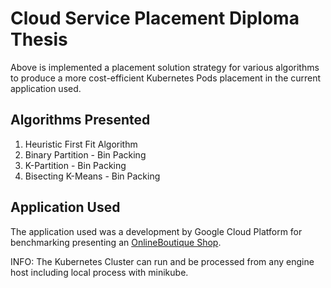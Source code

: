 # Cloud Service Placement Diploma Thesis
Above is implemented a placement solution strategy for various algorithms to produce a more cost-efficient Kubernetes Pods placement in the current application used.

## Algorithms Presented
1) Heuristic First Fit Algorithm
2) Binary Partition - Bin Packing
3) K-Partition - Bin Packing
4) Bisecting K-Means - Bin Packing

## Application Used
The application used was a development by Google Cloud Platform for benchmarking presenting an [OnlineBoutique Shop](https://github.com/GoogleCloudPlatform/microservices-demo).

INFO: The Kubernetes Cluster can run and be processed from any engine host including local process with minikube.
